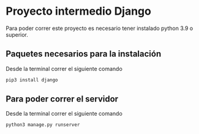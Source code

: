 # Proyecto intermedio Django


Para poder correr este proyecto es necesario tener instalado python 3.9 o superior. 

## Paquetes necesarios para la instalación
Desde la terminal correr el siguiente comando
```bash
pip3 install django
```
## Para poder correr el servidor 

Desde la terminal correr el siguiente comando

```bash
python3 manage.py runserver
```
